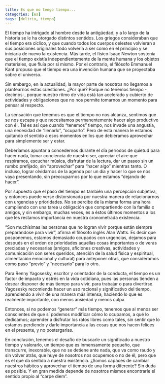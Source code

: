 ```yaml
---
title: Es que no tengo tiempo...
categories: [es]
tags: [delirio, tiempo]
---
```

El tiempo ha intrigado al hombre desde la antigüedad, y a lo largo de la historia se le ha otorgado distintos sentidos. Los griegos consideraban que el tiempo era cíclico, y que cuando todos los cuerpos celestes volvieran a sus posiciones originales todo volvería a ser como en el principio y se iniciaría de nuevo la existencia. Más tarde, el físico Isaac Newton sostenía que el tiempo existía independientemente de la mente humana y los objetos materiales, que fluía por sí mismo. Por el contrario, el filósofo Emmanuel Kant propuso que el tiempo era una invención humana que se proyectaba sobre el universo.

Sin embargo, en la actualidad, la mayor parte de nosotros no llegamos a plantearnos estas cuestiones. ¿Por qué? Porque no tenemos tiempo -decimos-, porque nuestro ritmo de vida está tan acelerado y cubierto de actividades y obligaciones que no nos permite tomarnos un momento para pensar al respecto.

La sensación que tenemos es que el tiempo no nos alcanza, sentimos que se nos escapa y que necesitamos permanentemente hacer algo productivo con él. Tal es así que cuando &#8220;tenemos&#8221; tiempo, nos invade una angustia, una necesidad de &#8220;llenarlo&#8221;, &#8220;ocuparlo&#8221;. Pero de esta manera le estamos quitando el sentido a esos momentos en los que debiéramos aprovechar para simplemente ser y estar.

Deberíamos apuntar a concedernos durante el día períodos de quietud para hacer nada, tomar conciencia de nuestro ser, apreciar el aire que respiramos, escuchar música, disfrutar de la lectura, dar un paseo sin un rumbo prefijado, sin &#8220;aprovechar&#8221; para &#8220;hacer algo&#8221; mientras tanto. O incluso, lograr olvidarnos de la agenda por un día y hacer lo que se nos vaya presentando, sin preocuparnos por lo que estamos &#8220;dejando de hacer&#8221;.

Por supuesto que el paso del tiempo es también una percepción subjetiva, y entonces puede verse distorsionada por nuestra manera de relacionarnos con urgencias y prioridades. No se percibe de la misma forma una hora cumpliendo con una tarea u obligación que compartiendo con la familia o amigos, y sin embargo, muchas veces, es a éstos últimos momentos a los que les restamos importancia en nuestra cronometrada existencia.

&#8220;Son muchísimas las personas que no logran vivir porque están siempre preparándose para vivir&#8221;, afirma el filósofo inglés Alan Watts. Es decir que posponemos, estamos demasiado ocupados con urgencias, dejamos para después en el orden de prioridades aquellas cosas importantes o de veras preciadas y necesarias (amigos, aficiones creativas, actividades y comunicación con seres queridos, atención de la salud física y espiritual, alimentación emocional y cultural) para anteponer otras, que consideramos como paso &#8220;previo&#8221; y &#8220;necesario&#8221; para lo otro.

Para Renny Yagosesky, escritor y orientador de la conducta, el tiempo es un factor de impacto y estrés en la vida cotidiana, pues las personas tienden a desear disponer de más tiempo para vivir, para trabajar o para divertirse. Yagosesky recomienda hacer un uso racional y significativo del tiempo, aprendiendo a vivir de una manera más intensa, haciendo lo que es realmente importante, con menos ansiedad y menos culpa.

Entonces, si no podemos &#8220;generar&#8221; más tiempo, tenemos que al menos ser conscientes de que sí podemos modificar cómo lo ocupamos, a qué lo dedicamos; aprender a disfrutar los ratos libres como tales, sin sentir que lo estamos perdiendo y darle importancia a las cosas que nos hacen felices en el presente, y no postergarlas.

En conclusión, tenemos el desafío de buscarle un significado a nuestro tiempo y valorarlo, un tiempo que es inmensamente pequeño, que transcurre, inexorable, que no se detiene ante nada, que va como raudo y sin volver atrás, que huye de nosotros nos ocupemos o no de él, pero que es el que da sentido a nuestra existencia. ¿Somos capaces de cambiar nuestros hábitos y aprovechar el tiempo de una forma diferente? Sin duda es posible. Y en gran medida depende de nosotros mismos encontrarle el sentido propio al “carpe diem”.
